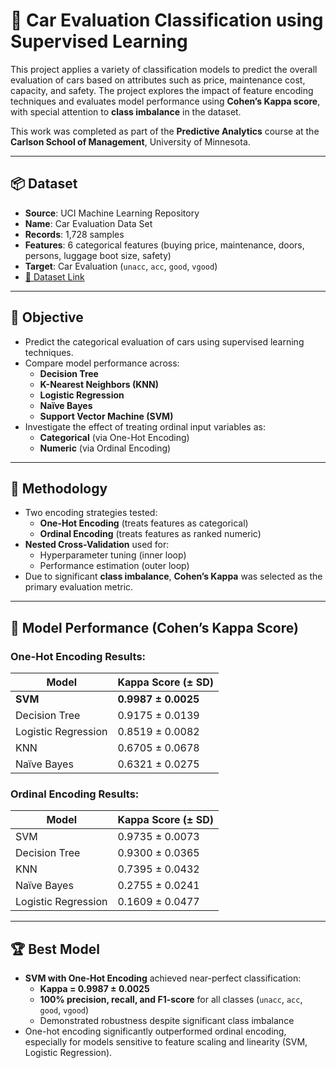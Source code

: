 # 🚗 Car Evaluation Classification using Supervised Learning

This project applies a variety of classification models to predict the overall evaluation of cars based on attributes such as price, maintenance cost, capacity, and safety. The project explores the impact of feature encoding techniques and evaluates model performance using **Cohen’s Kappa score**, with special attention to **class imbalance** in the dataset.

This work was completed as part of the **Predictive Analytics** course at the **Carlson School of Management**, University of Minnesota.

---

## 📦 Dataset

- **Source**: UCI Machine Learning Repository  
- **Name**: Car Evaluation Data Set  
- **Records**: 1,728 samples  
- **Features**: 6 categorical features (buying price, maintenance, doors, persons, luggage boot size, safety)  
- **Target**: Car Evaluation (`unacc`, `acc`, `good`, `vgood`)  
- [🔗 Dataset Link](https://archive.ics.uci.edu/ml/datasets/Car+Evaluation)

---

## 🎯 Objective

- Predict the categorical evaluation of cars using supervised learning techniques.
- Compare model performance across:
  - **Decision Tree**
  - **K-Nearest Neighbors (KNN)**
  - **Logistic Regression**
  - **Naïve Bayes**
  - **Support Vector Machine (SVM)**
- Investigate the effect of treating ordinal input variables as:
  - **Categorical** (via One-Hot Encoding)
  - **Numeric** (via Ordinal Encoding)

---

## 🧠 Methodology

- Two encoding strategies tested:
  - **One-Hot Encoding** (treats features as categorical)
  - **Ordinal Encoding** (treats features as ranked numeric)
- **Nested Cross-Validation** used for:
  - Hyperparameter tuning (inner loop)
  - Performance estimation (outer loop)
- Due to significant **class imbalance**, **Cohen’s Kappa** was selected as the primary evaluation metric.

---

## 🧪 Model Performance (Cohen’s Kappa Score)

### One-Hot Encoding Results:
| Model              | Kappa Score (± SD) |
|--------------------|--------------------|
| **SVM**            | **0.9987 ± 0.0025** |
| Decision Tree      | 0.9175 ± 0.0139     |
| Logistic Regression| 0.8519 ± 0.0082     |
| KNN                | 0.6705 ± 0.0678     |
| Naïve Bayes        | 0.6321 ± 0.0275     |

### Ordinal Encoding Results:
| Model              | Kappa Score (± SD) |
|--------------------|--------------------|
| SVM                | 0.9735 ± 0.0073     |
| Decision Tree      | 0.9300 ± 0.0365     |
| KNN                | 0.7395 ± 0.0432     |
| Naïve Bayes        | 0.2755 ± 0.0241     |
| Logistic Regression| 0.1609 ± 0.0477     |

---

## 🏆 Best Model

- **SVM with One-Hot Encoding** achieved near-perfect classification:
  - **Kappa = 0.9987 ± 0.0025**
  - **100% precision, recall, and F1-score** for all classes (`unacc`, `acc`, `good`, `vgood`)
  - Demonstrated robustness despite significant class imbalance
- One-hot encoding significantly outperformed ordinal encoding, especially for models sensitive to feature scaling and linearity (SVM, Logistic Regression).
